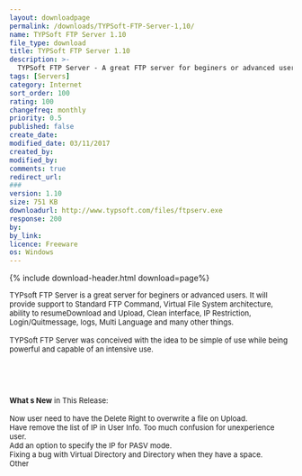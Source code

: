 ```yaml
---
layout: downloadpage
permalink: /downloads/TYPSoft-FTP-Server-1,10/
name: TYPSoft FTP Server 1.10
file_type: download
title: TYPSoft FTP Server 1.10
description: >-
  TYPSoft FTP Server - A great FTP server for beginers or advanced users
tags: [Servers]
category: Internet
sort_order: 100
rating: 100
changefreq: monthly
priority: 0.5
published: false
create_date:
modified_date: 03/11/2017
created_by:
modified_by:
comments: true
redirect_url:
###
version: 1.10
size: 751 KB
downloadurl: http://www.typsoft.com/files/ftpserv.exe
response: 200
by:
by_link:
licence: Freeware
os: Windows
---
```


{% include download-header.html download=page%}

<p style="fix-download-text !important">
<p><font size="2"><p>TYPsoft FTP Server is a great server for beginers or advanced users. It will provide support to Standard FTP Command, Virtual File System architecture, ability to resumeDownload and Upload, Clean interface, IP Restriction, Login/Quitmessage, logs, Multi Language and many other things. <br />
<br />
TYPSoft FTP Server was conceived with the idea to be simple of use while being powerful and capable of an intensive use.</p>
<!-- google_ad_section_end -->
<p>&#160;</p>
<div class="celltext_big"><br />
<br />
<strong>What s New</strong> in This Release:<br />
<br />
Now user need to have the Delete Right to overwrite a file on Upload.<br />
Have remove the list of IP in User Info. Too much confusion for unexperience user.<br />
Add an option to specify the IP for PASV mode.<br />
Fixing a bug with Virtual Directory and Directory when they have a space.<br />
Other</div></p></p>
